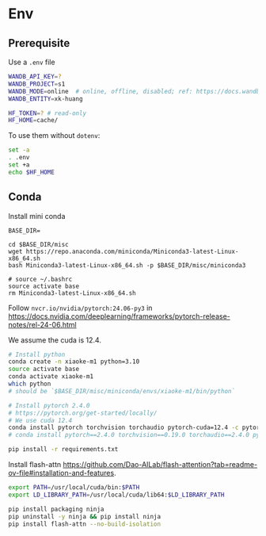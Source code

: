 # Env

## Prerequisite

Use a `.env` file

```bash
WANDB_API_KEY=?
WANDB_PROJECT=s1
WANDB_MODE=online  # online, offline, disabled; ref: https://docs.wandb.ai/ref/python/init/
WANDB_ENTITY=xk-huang

HF_TOKEN=? # read-only
HF_HOME=cache/
```

To use them without `dotenv`:

```bash
set -a
. .env
set +a
echo $HF_HOME
```

## Conda

Install mini conda
```shell
BASE_DIR=

cd $BASE_DIR/misc
wget https://repo.anaconda.com/miniconda/Miniconda3-latest-Linux-x86_64.sh
bash Miniconda3-latest-Linux-x86_64.sh -p $BASE_DIR/misc/miniconda3

# source ~/.bashrc
source activate base
rm Miniconda3-latest-Linux-x86_64.sh
```


Follow `nvcr.io/nvidia/pytorch:24.06-py3` in https://docs.nvidia.com/deeplearning/frameworks/pytorch-release-notes/rel-24-06.html

We assume the cuda is 12.4.

```bash
# Install python
conda create -n xiaoke-m1 python=3.10
source activate base
conda activate xiaoke-m1
which python
# should be `$BASE_DIR/misc/miniconda/envs/xiaoke-m1/bin/python`

# Install pytorch 2.4.0
# https://pytorch.org/get-started/locally/
# We use cuda 12.4
conda install pytorch torchvision torchaudio pytorch-cuda=12.4 -c pytorch -c nvidia
# conda install pytorch==2.4.0 torchvision==0.19.0 torchaudio==2.4.0 pytorch-cuda=12.4 -c pytorch -c nvidia

pip install -r requirements.txt
```

Install flash-attn https://github.com/Dao-AILab/flash-attention?tab=readme-ov-file#installation-and-features.

```bash
export PATH=/usr/local/cuda/bin:$PATH
export LD_LIBRARY_PATH=/usr/local/cuda/lib64:$LD_LIBRARY_PATH

pip install packaging ninja
pip uninstall -y ninja && pip install ninja
pip install flash-attn --no-build-isolation
```
